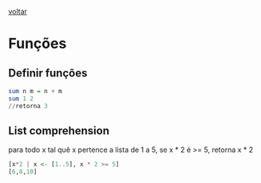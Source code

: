 [voltar](README.md)

# Funções

## Definir funções
```haskell
sum n m = n + m
sum 1 2
//retorna 3
```

## List comprehension
para todo x tal quê x pertence a lista de 1 a 5, se x * 2 é >= 5, retorna x * 2

```haskell
[x*2 | x <- [1..5], x * 2 >= 5]
[6,8,10]
```